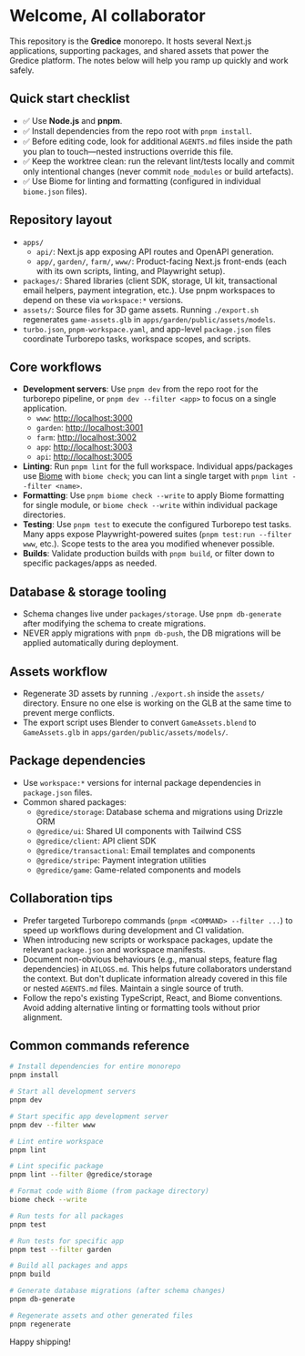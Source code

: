 # Welcome, AI collaborator

This repository is the **Gredice** monorepo. It hosts several Next.js applications, supporting packages, and shared assets that power the Gredice platform. The notes below will help you ramp up quickly and work safely.

## Quick start checklist

- ✅ Use **Node.js** and **pnpm**.
- ✅ Install dependencies from the repo root with `pnpm install`.
- ✅ Before editing code, look for additional `AGENTS.md` files inside the path you plan to touch—nested instructions override this file.
- ✅ Keep the worktree clean: run the relevant lint/tests locally and commit only intentional changes (never commit `node_modules` or build artefacts).
- ✅ Use Biome for linting and formatting (configured in individual `biome.json` files).

## Repository layout

- `apps/`
  - `api/`: Next.js app exposing API routes and OpenAPI generation.
  - `app/`, `garden/`, `farm/`, `www/`: Product-facing Next.js front-ends (each with its own scripts, linting, and Playwright setup).
- `packages/`: Shared libraries (client SDK, storage, UI kit, transactional email helpers, payment integration, etc.). Use pnpm workspaces to depend on these via `workspace:*` versions.
- `assets/`: Source files for 3D game assets. Running `./export.sh` regenerates `game-assets.glb` in `apps/garden/public/assets/models`.
- `turbo.json`, `pnpm-workspace.yaml`, and app-level `package.json` files coordinate Turborepo tasks, workspace scopes, and scripts.

## Core workflows

- **Development servers**: Use `pnpm dev` from the repo root for the turborepo pipeline, or `pnpm dev --filter <app>` to focus on a single application.
  - `www`: <http://localhost:3000>
  - `garden`: <http://localhost:3001>  
  - `farm`: <http://localhost:3002>
  - `app`: <http://localhost:3003>
  - `api`: <http://localhost:3005>
- **Linting**: Run `pnpm lint` for the full workspace. Individual apps/packages use [Biome](https://biomejs.dev) with `biome check`; you can lint a single target with `pnpm lint --filter <name>`.
- **Formatting**: Use `pnpm biome check --write` to apply Biome formatting for single module, or `biome check --write` within individual package directories.
- **Testing**: Use `pnpm test` to execute the configured Turborepo test tasks. Many apps expose Playwright-powered suites (`pnpm test:run --filter www`, etc.). Scope tests to the area you modified whenever possible.
- **Builds**: Validate production builds with `pnpm build`, or filter down to specific packages/apps as needed.

## Database & storage tooling

- Schema changes live under `packages/storage`. Use `pnpm db-generate` after modifying the schema to create migrations.
- NEVER apply migrations with `pnpm db-push`, the DB migrations will be applied automatically during deployment.

## Assets workflow

- Regenerate 3D assets by running `./export.sh` inside the `assets/` directory. Ensure no one else is working on the GLB at the same time to prevent merge conflicts.
- The export script uses Blender to convert `GameAssets.blend` to `GameAssets.glb` in `apps/garden/public/assets/models/`.

## Package dependencies

- Use `workspace:*` versions for internal package dependencies in `package.json` files.
- Common shared packages:
  - `@gredice/storage`: Database schema and migrations using Drizzle ORM
  - `@gredice/ui`: Shared UI components with Tailwind CSS
  - `@gredice/client`: API client SDK
  - `@gredice/transactional`: Email templates and components
  - `@gredice/stripe`: Payment integration utilities
  - `@gredice/game`: Game-related components and models

## Collaboration tips

- Prefer targeted Turborepo commands (`pnpm <COMMAND> --filter ...`) to speed up workflows during development and CI validation.
- When introducing new scripts or workspace packages, update the relevant `package.json` and workspace manifests.
- Document non-obvious behaviours (e.g., manual steps, feature flag dependencies) in `AILOGS.md`. This helps future collaborators understand the context. But don't duplicate information already covered in this file or nested `AGENTS.md` files. Maintain a single source of truth.
- Follow the repo's existing TypeScript, React, and Biome conventions. Avoid adding alternative linting or formatting tools without prior alignment.

## Common commands reference

```bash
# Install dependencies for entire monorepo
pnpm install

# Start all development servers
pnpm dev

# Start specific app development server
pnpm dev --filter www

# Lint entire workspace
pnpm lint

# Lint specific package
pnpm lint --filter @gredice/storage

# Format code with Biome (from package directory)
biome check --write

# Run tests for all packages
pnpm test

# Run tests for specific app
pnpm test --filter garden

# Build all packages and apps
pnpm build

# Generate database migrations (after schema changes)
pnpm db-generate

# Regenerate assets and other generated files
pnpm regenerate
```

Happy shipping!
